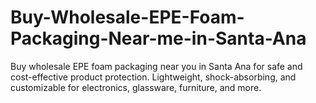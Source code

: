 # Buy-Wholesale-EPE-Foam-Packaging-Near-me-in-Santa-Ana
Buy wholesale EPE foam packaging near you in Santa Ana for safe and cost-effective product protection. Lightweight, shock-absorbing, and customizable for electronics, glassware, furniture, and more.
